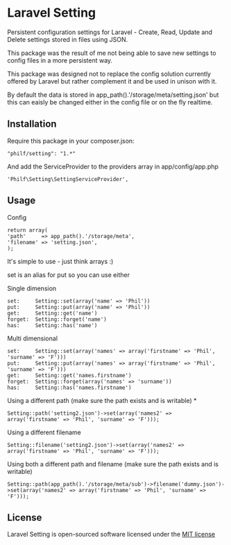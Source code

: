 # Laravel Setting

Persistent configuration settings for Laravel - Create, Read, Update and Delete settings stored in files using JSON.

This package was the result of me not being able to save new settings to config files in a more persistent way.

This package was designed not to replace the config solution currently offered by Laravel but rather complement it and be used in unison with it.

By default the data is stored in app_path().'/storage/meta/setting.json' but this can eaisly be changed either in the config file or on the fly realtime.

## Installation
Require this package in your composer.json:

    "philf/setting": "1.*"

And add the ServiceProvider to the providers array in app/config/app.php

    'Philf\Setting\SettingServiceProvider',

## Usage

Config

    return array(
    'path'     => app_path().'/storage/meta',
    'filename' => 'setting.json',
    );

It's simple to use - just think arrays :)

set is an alias for put so you can use either

Single dimension

    set:     Setting::set(array('name' => 'Phil'))
    put:     Setting::put(array('name' => 'Phil'))
    get:     Setting::get('name')
    forget:  Setting::forget('name')
    has:     Setting::has('name')

Multi dimensional

    set:     Setting::set(array('names' => array('firstname' => 'Phil', 'surname' => 'F')))
    put:     Setting::put(array('names' => array('firstname' => 'Phil', 'surname' => 'F')))
    get:     Setting::get('names.firstname')
    forget:  Setting::forget(array('names' => 'surname'))
    has:     Setting::has('names.firstname')

Using a different path (make sure the path exists and is writable) *

    Setting::path('setting2.json')->set(array('names2' => array('firstname' => 'Phil', 'surname' => 'F')));

Using a different filename

    Setting::filename('setting2.json')->set(array('names2' => array('firstname' => 'Phil', 'surname' => 'F')));

Using both a different path and filename (make sure the path exists and is writable)

    Setting::path(app_path().'/storage/meta/sub')->filename('dummy.json')->set(array('names2' => array('firstname' => 'Phil', 'surname' => 'F')));

## License

Laravel Setting is open-sourced software licensed under the [MIT license](http://opensource.org/licenses/MIT)
